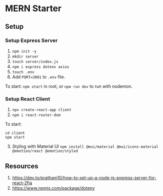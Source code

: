 # MERN Starter

## Setup

### Setup Express Server

1. `npm init -y`
2. `mkdir server`
3. `touch server/index.js`
4. `npm i express dotenv axios`
5. `touch .env`
6. Add `PORT=3001` to `.env` file.

To start:
`npm start` in root, or `npm run dev` to run with nodemon.

### Setup React Client

1. `npx create-react-app client`
2. `npm i react-router-dom`

To start:
```
cd client
npm start
```

3. Styling with Material UI
`npm install @mui/material @mui/icons-material @emotion/react @emotion/styled`

## Resources

1. https://dev.to/pratham10/how-to-set-up-a-node-js-express-server-for-react-2fja
2. https://www.npmjs.com/package/dotenv
